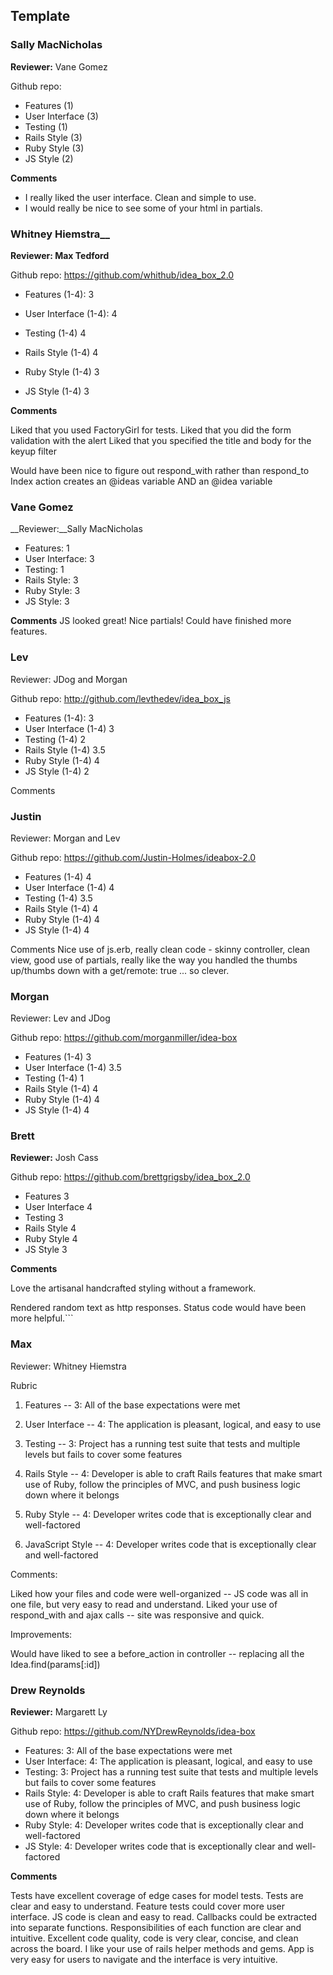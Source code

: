 ## Template

### Sally MacNicholas

__Reviewer:__ Vane Gomez

Github repo:

* Features (1)
* User Interface (3)
* Testing (1)
* Rails Style (3)
* Ruby Style (3)
* JS Style (2)

__Comments__

* I really liked the user interface. Clean and simple to use.
* I would really be nice to see some of your html in partials. 

### Whitney Hiemstra__

__Reviewer: Max Tedford__

Github repo: https://github.com/whithub/idea_box_2.0

* Features (1-4): 3

* User Interface (1-4): 4

* Testing (1-4) 4

* Rails Style (1-4) 4

* Ruby Style (1-4) 3

* JS Style (1-4) 3

__Comments__

Liked that you used FactoryGirl for tests.
Liked that you did the form validation with the alert
Liked that you specified the title and body for the keyup filter

Would have been nice to figure out respond_with rather than respond_to
Index action creates an @ideas variable AND an @idea variable

### Vane Gomez
 
__Reviewer:__Sally MacNicholas
 
* Features: 1
* User Interface: 3
* Testing: 1
* Rails Style: 3
* Ruby Style: 3
* JS Style: 3
 
 __Comments__
JS looked great! Nice partials! Could have finished more features.

### Lev

Reviewer: JDog and Morgan

Github repo: http://github.com/levthedev/idea_box_js

* Features (1-4): 3
* User Interface (1-4) 3
* Testing (1-4) 2
* Rails Style (1-4) 3.5
* Ruby Style (1-4) 4
* JS Style (1-4) 2

Comments

### Justin

Reviewer: Morgan and Lev

Github repo: https://github.com/Justin-Holmes/ideabox-2.0

* Features (1-4) 4
* User Interface (1-4) 4
* Testing (1-4) 3.5
* Rails Style (1-4) 4
* Ruby Style (1-4) 4
* JS Style (1-4) 4

Comments Nice use of js.erb, really clean code - skinny controller, clean view, good use of partials, really like the way you handled the thumbs up/thumbs down with a get/remote: true ... so clever.

### Morgan

Reviewer: Lev and JDog

Github repo: https://github.com/morganmiller/idea-box

* Features (1-4) 3
* User Interface (1-4) 3.5
* Testing (1-4) 1
* Rails Style (1-4) 4
* Ruby Style (1-4) 4
* JS Style (1-4) 4

### Brett

__Reviewer:__ Josh Cass 

Github repo: https://github.com/brettgrigsby/idea_box_2.0

* Features 3
* User Interface 4
* Testing 3
* Rails Style 4
* Ruby Style 4
* JS Style 3

__Comments__

Love the artisanal handcrafted styling without a framework.

Rendered random text as http responses. Status code would have been more helpful.```

### Max

Reviewer: Whitney Hiemstra

Rubric

1. Features -- 3: All of the base expectations were met

2. User Interface -- 4: The application is pleasant, logical, and easy to use

3. Testing -- 3: Project has a running test suite that tests and multiple levels but fails to cover some features

4. Rails Style -- 4: Developer is able to craft Rails features that make smart use of Ruby, follow the principles of MVC, and push business logic down where it belongs

5. Ruby Style -- 4: Developer writes code that is exceptionally clear and well-factored

6. JavaScript Style -- 4: Developer writes code that is exceptionally clear and well-factored

Comments:

Liked how your files and code were well-organized -- JS code was all in one file, but very easy to read and understand.
Liked your use of respond_with and ajax calls -- site was responsive and quick.

Improvements:

Would have liked to see a before_action in controller -- replacing all the Idea.find(params[:id]) 

### Drew Reynolds

__Reviewer:__ Margarett Ly

Github repo: https://github.com/NYDrewReynolds/idea-box

* Features: 3: All of the base expectations were met
* User Interface: 4: The application is pleasant, logical, and easy to use
* Testing: 3: Project has a running test suite that tests and multiple levels but fails to cover some features
* Rails Style: 4: Developer is able to craft Rails features that make smart use of Ruby, follow the principles of MVC, and push business logic down where it belongs
* Ruby Style: 4: Developer writes code that is exceptionally clear and well-factored
* JS Style: 4: Developer writes code that is exceptionally clear and well-factored

__Comments__

Tests have excellent coverage of edge cases for model tests. Tests are clear and easy to understand. Feature tests could cover more user interface.
JS code is clean and easy to read. Callbacks could be extracted into separate functions. Responsibilities of each function are clear and intuitive.
Excellent code quality, code is very clear, concise, and clean across the board. I like your use of rails helper methods and gems. App is very easy for users to navigate and the interface is very intuitive.
